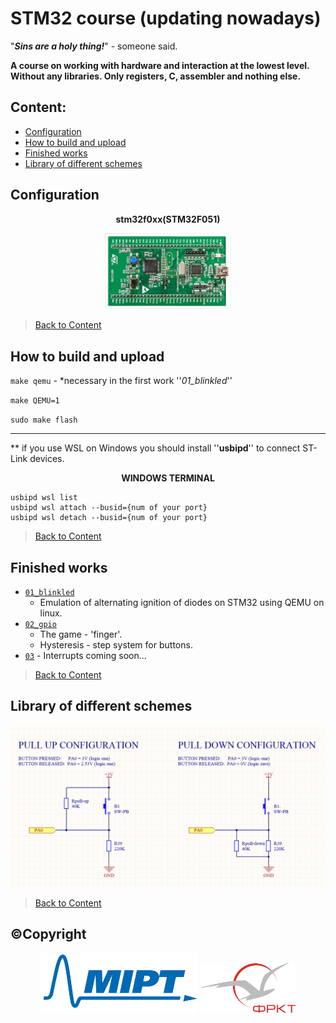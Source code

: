 # STM32 course (updating nowadays)
"***Sins are a holy thing!***" - someone said.

**A course on working with hardware and interaction at the lowest level. Without any libraries. Only registers, C, assembler and nothing else.**
## Content:
- [Configuration](#configuration)
- [How to build and upload](#how-to-build-and-upload)
- [Finished works](#finished-works)
- [Library of different schemes](#library-of-different-schemes)
## Configuration
<p align="center">
 	<b>stm32f0xx(STM32F051)</b>    
 </p>

<p align="center">
	<img src="README/stm.jpg" 
		width="40%"		
		style="background-color: transparent;"
	/>
<p>

>[Back to Content](#content)

## How to build and upload
`make qemu` - *necessary in the first work ''_01_blinkled_''

`make QEMU=1`

`sudo make flash`

- - -

 ** if you use WSL on Windows you should install ''**usbipd**'' to connect ST-Link devices.
 
 <p align="center">
 	<b>WINDOWS TERMINAL</b>    
 </p>

```
usbipd wsl list
usbipd wsl attach --busid={num of your port}
usbipd wsl detach --busid={num of your port}
```

>[Back to Content](#content)

## Finished works

* [`01_blinkled`]() 
	* Emulation of alternating ignition of diodes on STM32 using QEMU on linux.
* [`02_gpio`]()
	* The game - 'finger'.
	* Hysteresis - step system for buttons.
* [`03`]() - Interrupts coming soon...

>[Back to Content](#content)

## Library of different schemes

![](README/button.png)

>[Back to Content](#content)

## ©Copyright
<p align="center">
	<img src="README/LogoMIPT/mipt1.png" 
		width="50%" 
		style="background-color: transparent;"
	/>
	<img src="README/LogoMIPT/greyFRKT.png" 
		width="30%"
		style="background-color: transparent;"
	/>
<p>

